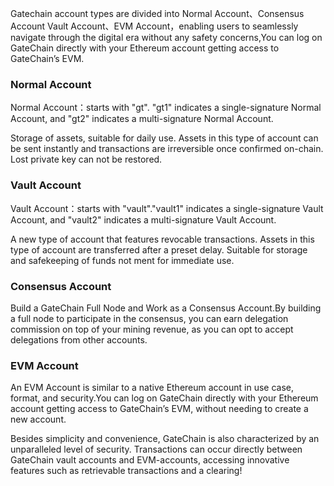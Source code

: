 Gatechain account types are divided into Normal Account、Consensus Account Vault Account、EVM Account，enabling users to seamlessly navigate through the digital era without any safety concerns,You can log on GateChain directly with your Ethereum account getting access to GateChain’s EVM.

### Normal Account

Normal Account：starts with "gt". "gt1" indicates a single-signature Normal Account, and "gt2" indicates a multi-signature Normal Account.

Storage of assets, suitable for daily use. Assets in this type of account can be sent instantly and transactions are irreversible once confirmed on-chain. Lost private key can not be restored.

### Vault Account

Vault Account：starts with "vault"."vault1" indicates a single-signature Vault Account, and "vault2" indicates a multi-signature Vault Account.

A new type of account that features revocable transactions. Assets in this type of account are transferred after a preset delay. Suitable for storage and safekeeping of funds not ment for immediate use.

### Consensus Account

Build a GateChain Full Node and Work as a Consensus Account.By building a full node to participate in the consensus, you can earn delegation commission on top of your mining revenue, as you can opt to accept delegations from other accounts.

### EVM Account

An EVM Account is similar to a native Ethereum account in use case, format, and security.You can log on GateChain directly with your Ethereum account getting access to GateChain’s EVM, without needing to create a new account.

Besides simplicity and convenience, GateChain is also characterized by an unparalleled level of security. Transactions can occur directly between GateChain vault accounts and EVM-accounts, accessing innovative features such as retrievable transactions and a clearing!
